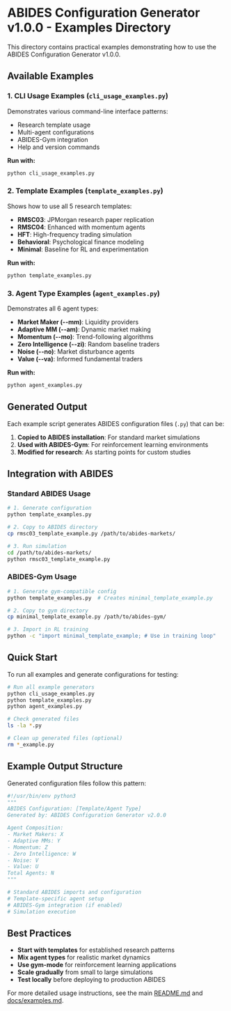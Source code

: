 # ABIDES Configuration Generator v1.0.0 - Examples Directory

This directory contains practical examples demonstrating how to use the ABIDES Configuration Generator v1.0.0.

## Available Examples

### 1. CLI Usage Examples (`cli_usage_examples.py`)
Demonstrates various command-line interface patterns:
- Research template usage
- Multi-agent configurations  
- ABIDES-Gym integration
- Help and version commands

**Run with:**
```bash
python cli_usage_examples.py
```

### 2. Template Examples (`template_examples.py`)
Shows how to use all 5 research templates:
- **RMSC03**: JPMorgan research paper replication
- **RMSC04**: Enhanced with momentum agents
- **HFT**: High-frequency trading simulation
- **Behavioral**: Psychological finance modeling
- **Minimal**: Baseline for RL and experimentation

**Run with:**
```bash
python template_examples.py
```

### 3. Agent Type Examples (`agent_examples.py`)
Demonstrates all 6 agent types:
- **Market Maker (--mm)**: Liquidity providers
- **Adaptive MM (--am)**: Dynamic market making
- **Momentum (--mo)**: Trend-following algorithms
- **Zero Intelligence (--zi)**: Random baseline traders
- **Noise (--no)**: Market disturbance agents
- **Value (--va)**: Informed fundamental traders

**Run with:**
```bash
python agent_examples.py
```

## Generated Output

Each example script generates ABIDES configuration files (`.py`) that can be:

1. **Copied to ABIDES installation**: For standard market simulations
2. **Used with ABIDES-Gym**: For reinforcement learning environments
3. **Modified for research**: As starting points for custom studies

## Integration with ABIDES

### Standard ABIDES Usage
```bash
# 1. Generate configuration
python template_examples.py

# 2. Copy to ABIDES directory
cp rmsc03_template_example.py /path/to/abides-markets/

# 3. Run simulation
cd /path/to/abides-markets/
python rmsc03_template_example.py
```

### ABIDES-Gym Usage
```bash
# 1. Generate gym-compatible config
python template_examples.py  # Creates minimal_template_example.py

# 2. Copy to gym directory
cp minimal_template_example.py /path/to/abides-gym/

# 3. Import in RL training
python -c "import minimal_template_example; # Use in training loop"
```

## Quick Start

To run all examples and generate configurations for testing:

```bash
# Run all example generators
python cli_usage_examples.py
python template_examples.py  
python agent_examples.py

# Check generated files
ls -la *.py

# Clean up generated files (optional)
rm *_example.py
```

## Example Output Structure

Generated configuration files follow this pattern:

```python
#!/usr/bin/env python3
"""
ABIDES Configuration: [Template/Agent Type]
Generated by: ABIDES Configuration Generator v2.0.0

Agent Composition:
- Market Makers: X
- Adaptive MMs: Y
- Momentum: Z
- Zero Intelligence: W
- Noise: V  
- Value: U
Total Agents: N
"""

# Standard ABIDES imports and configuration
# Template-specific agent setup
# ABIDES-Gym integration (if enabled)
# Simulation execution
```

## Best Practices

- **Start with templates** for established research patterns
- **Mix agent types** for realistic market dynamics  
- **Use gym-mode** for reinforcement learning applications
- **Scale gradually** from small to large simulations
- **Test locally** before deploying to production ABIDES

For more detailed usage instructions, see the main [README.md](../README.md) and [docs/examples.md](../docs/examples.md).